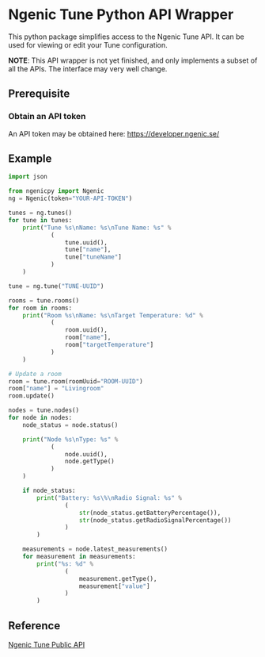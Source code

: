 # Ngenic Tune Python API Wrapper
This python package simplifies access to the Ngenic Tune API.
It can be used for viewing or edit your Tune configuration.

**NOTE**: This API wrapper is not yet finished, and only implements a subset of all the APIs. The interface may very well change.

## Prerequisite
### Obtain an API token
An API token may be obtained here: https://developer.ngenic.se/

## Example
```python
import json

from ngenicpy import Ngenic
ng = Ngenic(token="YOUR-API-TOKEN")

tunes = ng.tunes()
for tune in tunes:
    print("Tune %s\nName: %s\nTune Name: %s" %
            (
                tune.uuid(),
                tune["name"],
                tune["tuneName"]
            )
    )

tune = ng.tune("TUNE-UUID")

rooms = tune.rooms()
for room in rooms:
    print("Room %s\nName: %s\nTarget Temperature: %d" %
            (
                room.uuid(),
                room["name"],
                room["targetTemperature"]
            )
    )

# Update a room
room = tune.room(roomUuid="ROOM-UUID")
room["name"] = "Livingroom"
room.update()

nodes = tune.nodes()
for node in nodes:
    node_status = node.status()

    print("Node %s\nType: %s" %
            (
                node.uuid(),
                node.getType()
            )
    )

    if node_status:
        print("Battery: %s\%\nRadio Signal: %s" %
                (
                    str(node_status.getBatteryPercentage()),
                    str(node_status.getRadioSignalPercentage())
                )
        )

    measurements = node.latest_measurements()
    for measurement in measurements:
        print("%s: %d" %
                (
                    measurement.getType(),
                    measurement["value"]
                )
        )
```

## Reference
[Ngenic Tune Public API](https://developer.ngenic.se/)

